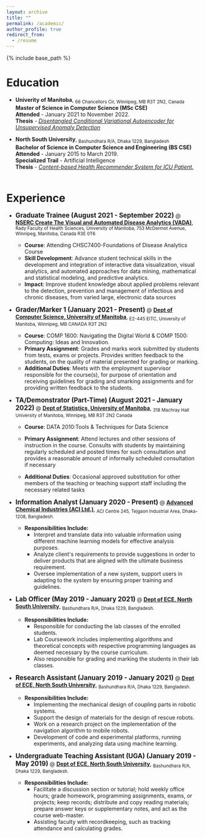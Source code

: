 ```yaml
---
layout: archive
title: ""
permalink: /academic/
author_profile: true
redirect_from:
  - /resume
---
```


{% include base_path %}

Education <i class="fa fa-university" aria-hidden="true"></i>
======

* **Univerity of Manitoba**, <sub>66 Chancellors Cir, Winnipeg, MB R3T 2N2, Canada</sub><br/> 
    **Master of Science in Computer Science (MSc CSE)**<br/>
    **Attended** - January 2021 to November 2022.<br/>
    **Thesis** - <a href="https://github.com/UMDimReduction/Disentangled-Conditional-Variational-Autoencoder" target="_blank">*Disentangled Conditional Variational Autoencoder for Unsupervised Anomaly Detection*</a>
    <br/>

* **North South University**, <sub>Bashundhara R/A, Dhaka 1229, Bangladesh</sub><br/> 
    **Bachelor of Science in Computer Science and Engineering (BS CSE)**<br/>
    **Attended** - January 2015 to March 2019.<br/>
    **Specialized Trail** - Artificial Intelligence<br/>
    **Thesis** - <a href="https://link.springer.com/chapter/10.1007/978-3-030-33709-4_20" target="_blank">*Content-based Health Recommender System for ICU Patient.*</a> <br/>
    <br/>

Experience <i class="fa fa-user-plus" aria-hidden="true"></i>
======

* <span style="font-size:larger;">**Graduate Trainee (August 2021 - September 2022)**</span> @ <a href="https://vada.cs.umanitoba.ca/" target="_blank"> **NSERC Create The Visual and Automated Disease Analytics (VADA)**</a>, <sub>Rady Faculty of Health Sciences, University of Manitoba, 753 McDermot Avenue, Winnipeg, Manitoba, Canada R3E 0T6</sub><br/> 

    *	**Course**: Attending CHSC7400-Foundations of Disease Analytics Course
    *	**Skill Development**: Advance student technical skills in the development and integration of interactive data visualization, visual analytics, and automated approaches for data mining, mathematical and statistical modeling, and predictive analytics.
    *	**Impact**: Improve student knowledge about applied problems relevant to the detection, prevention and management of infectious and chronic diseases, from varied large, electronic data sources

* <span style="font-size:larger;">**Grader/Marker 1 (January 2021 - Present)**</span> @ <a href="https://sci.umanitoba.ca/cs/" target="_blank"> **Dept of Computer Science, University of Manitoba**</a>, <sub>E2-445 EITC, University of Manitoba, Winnipeg, MB CANADA R3T 2N2</sub><br/> 

    *	**Course**: COMP 1600: Navigating the Digital World & COMP 1500: Computing: Ideas and Innovation.
    *	**Primary Assignment**: Grades and marks work submitted by students from tests, exams or projects. Provides written feedback to the students, on the quality of material presented for grading or marking.
    *	**Additional Duties**: Meets with the employment supervisor responsible for the course(s), for purpose of orientation and receiving guidelines for grading and smarking assignments and for providing written feedback to the students. 


* <span style="font-size:larger;">**TA/Demonstrator (Part-Time) (August 2021 - January 2022)**</span> @ <a href="https://sci.umanitoba.ca/statistics/" target="_blank"> **Dept of Statistics, University of Manitoba**</a>, <sub>318 Machray Hall University of Manitoba, Winnipeg, MB R3T 2N2 Canada</sub><br/> 
    *	**Course**: DATA 2010:Tools & Techniques for Data Science
    
    *	**Primary Assignment**: Attend lectures and other sessions of instruction in the course. Consults with students by maintaining regularly scheduled and posted times for such consultation and provides a reasonable amount of informally scheduled consultation if necessary
    *	**Additional Duties**: Occasional approved substitution for other members of the teaching or teaching support staff including the necessary related tasks


* <span style="font-size:larger;">**Information Analyst (January 2020 - Present)**</span> @ <a href="http://www.aci-bd.com/" target="_blank"> **Advanced Chemical Industries (ACI Ltd.)**</a>, <sub>ACI Centre 245, Tejgaon Industrial Area, Dhaka-1208, Bangladesh.</sub><br/> 
  * **Responsibilities Include:**
    * Interpret and translate data into valuable information using different machine learning models
      for effective analysis purposes.
    * Analyze client's requirements to provide suggestions in order to deliver products that are aligned
      with the ultimate business requirement.
    * Oversee implementation of a new system, support users in adapting to the system by ensuring
      proper training and guidelines. 


* <span style="font-size:larger;">**Lab Officer (May 2019 - January 2021)**</span> @ <a href="http://ece.northsouth.edu/" target="_blank"> **Dept of ECE, North South University**</a>, <sub> Bashundhara R/A, Dhaka 1229, Bangladesh.</sub><br/> 
  * **Responsibilities Include:**
    * Responsible for conducting the lab classes of the enrolled students.
    * Lab Coursework includes implementing algorithms and theoretical concepts with respective programming languages as deemed necessary by 
      the course curriculum.
    * Also responsible for grading and marking the students in their lab classes. <br/>
    
* <span style="font-size:larger;">**Research Assistant (January 2019 - January 2021)**</span> @ <a href="http://ece.northsouth.edu/" target="_blank"> **Dept of ECE, North South University**</a>, <sub> Bashundhara R/A, Dhaka 1229, Bangladesh.</sub><br/> 
  * **Responsibilities Include:**
    * Implementing the mechanical design of coupling parts in robotic systems.
    * Support the design of materials for the design of rescue robots.
    * Work on a research project on the implementation of the navigation algorithm to mobile robots.
    * Development of code and experimental platforms, running experiments, and analyzing data using machine learning. <br/>

* <span style="font-size:larger;">**Undergraduate Teaching Assistant (UGA) (January 2019 - May 2019)**</span> @ <a href="http://ece.northsouth.edu/" target="_blank"> **Dept of ECE, North South University**</a>, <sub> Bashundhara R/A, Dhaka 1229, Bangladesh.</sub><br/> 
  * **Responsibilities Include:**
    * Facilitate a discussion section or tutorial; hold weekly office hours; grade homework, programming assignments, exams, or projects; 
      keep records; distribute and copy reading materials; prepare answer keys or supplementary notes, and act as the course web-master.
    * Assisting faculty with recordkeeping, such as tracking attendance and calculating grades.<br/>
  
